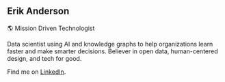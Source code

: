 ## Erik Anderson
🌎 Mission Driven Technologist

Data scientist using AI and knowledge graphs to help organizations learn faster and make smarter decisions. Believer in open data, human-centered design, and tech for good.

Find me on [LinkedIn](https://www.linkedin.com/in/eriktanderson/).
